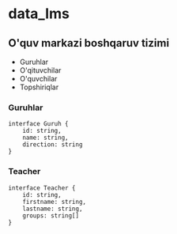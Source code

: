 # data_lms

## O'quv markazi boshqaruv tizimi
- Guruhlar
- O'qituvchilar
- O'quvchilar
- Topshiriqlar

### Guruhlar
```
interface Guruh {
    id: string,
    name: string,
    direction: string
}
```

### Teacher
```
interface Teacher {
    id: string,
    firstname: string,
    lastname: string,
    groups: string[]
}
```
